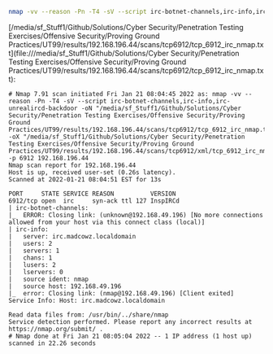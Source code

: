 ```bash
nmap -vv --reason -Pn -T4 -sV --script irc-botnet-channels,irc-info,irc-unrealircd-backdoor -oN "/media/sf_Stuff1/Github/Solutions/Cyber Security/Penetration Testing Exercises/Offensive Security/Proving Ground Practices/UT99/results/192.168.196.44/scans/tcp6912/tcp_6912_irc_nmap.txt" -oX "/media/sf_Stuff1/Github/Solutions/Cyber Security/Penetration Testing Exercises/Offensive Security/Proving Ground Practices/UT99/results/192.168.196.44/scans/tcp6912/xml/tcp_6912_irc_nmap.xml" -p 6912 192.168.196.44
```

[/media/sf_Stuff1/Github/Solutions/Cyber Security/Penetration Testing Exercises/Offensive Security/Proving Ground Practices/UT99/results/192.168.196.44/scans/tcp6912/tcp_6912_irc_nmap.txt](file:///media/sf_Stuff1/Github/Solutions/Cyber Security/Penetration Testing Exercises/Offensive Security/Proving Ground Practices/UT99/results/192.168.196.44/scans/tcp6912/tcp_6912_irc_nmap.txt):

```
# Nmap 7.91 scan initiated Fri Jan 21 08:04:45 2022 as: nmap -vv --reason -Pn -T4 -sV --script irc-botnet-channels,irc-info,irc-unrealircd-backdoor -oN "/media/sf_Stuff1/Github/Solutions/Cyber Security/Penetration Testing Exercises/Offensive Security/Proving Ground Practices/UT99/results/192.168.196.44/scans/tcp6912/tcp_6912_irc_nmap.txt" -oX "/media/sf_Stuff1/Github/Solutions/Cyber Security/Penetration Testing Exercises/Offensive Security/Proving Ground Practices/UT99/results/192.168.196.44/scans/tcp6912/xml/tcp_6912_irc_nmap.xml" -p 6912 192.168.196.44
Nmap scan report for 192.168.196.44
Host is up, received user-set (0.26s latency).
Scanned at 2022-01-21 08:04:51 EST for 13s

PORT     STATE SERVICE REASON          VERSION
6912/tcp open  irc     syn-ack ttl 127 InspIRCd
| irc-botnet-channels: 
|_  ERROR: Closing link: (unknown@192.168.49.196) [No more connections allowed from your host via this connect class (local)]
| irc-info: 
|   server: irc.madcowz.localdomain
|   users: 2
|   servers: 1
|   chans: 1
|   lusers: 2
|   lservers: 0
|   source ident: nmap
|   source host: 192.168.49.196
|_  error: Closing link: (nmap@192.168.49.196) [Client exited]
Service Info: Host: irc.madcowz.localdomain

Read data files from: /usr/bin/../share/nmap
Service detection performed. Please report any incorrect results at https://nmap.org/submit/ .
# Nmap done at Fri Jan 21 08:05:04 2022 -- 1 IP address (1 host up) scanned in 22.26 seconds

```
